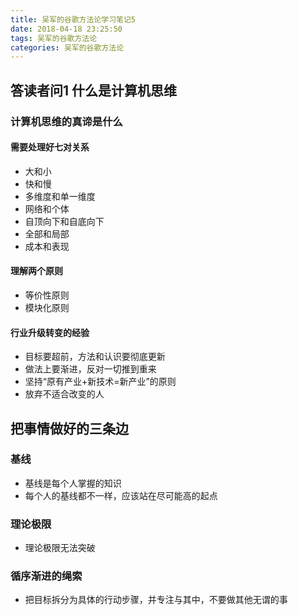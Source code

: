 ```yaml
---
title: 吴军的谷歌方法论学习笔记5
date: 2018-04-18 23:25:50
tags: 吴军的谷歌方法论
categories: 吴军的谷歌方法论
---
```


## 答读者问1 什么是计算机思维
<!--more--> 

### 计算机思维的真谛是什么
#### 需要处理好七对关系
* 大和小
* 快和慢
* 多维度和单一维度
* 网络和个体
* 自顶向下和自底向下
* 全部和局部
* 成本和表现

#### 理解两个原则
* 等价性原则
* 模块化原则

#### 行业升级转变的经验
* 目标要超前，方法和认识要彻底更新
* 做法上要渐进，反对一切推到重来
* 坚持“原有产业+新技术=新产业”的原则
* 放弃不适合改变的人


## 把事情做好的三条边
### 基线
* 基线是每个人掌握的知识
* 每个人的基线都不一样，应该站在尽可能高的起点
### 理论极限
* 理论极限无法突破
### 循序渐进的绳索
* 把目标拆分为具体的行动步骤，并专注与其中，不要做其他无谓的事